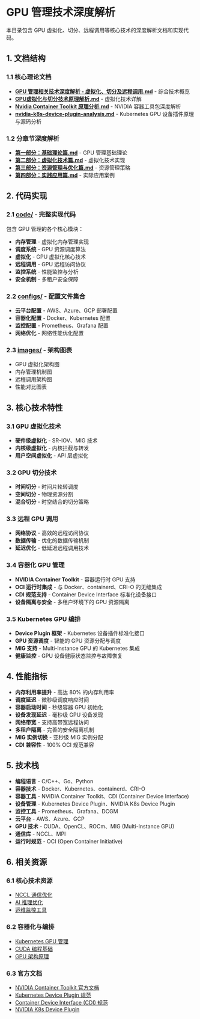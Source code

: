 # GPU 管理技术深度解析

本目录包含 GPU 虚拟化、切分、远程调用等核心技术的深度解析文档和实现代码。

## 1. 文档结构

### 1.1 核心理论文档

- **[GPU 管理相关技术深度解析 - 虚拟化、切分及远程调用.md](GPU%20管理相关技术深度解析%20-%20虚拟化、切分及远程调用.md)** - 综合技术概览
- **[GPU虚拟化与切分技术原理解析.md](GPU虚拟化与切分技术原理解析.md)** - 虚拟化技术详解
- **[Nvidia Container Toolkit 原理分析.md](Nvidia%20Container%20Toolkit%20原理分析.md)** - NVIDIA 容器工具包深度解析
- **[nvidia-k8s-device-plugin-analysis.md](nvidia-k8s-device-plugin-analysis.md)** - Kubernetes GPU 设备插件原理与源码分析

### 1.2 分章节深度解析

- **[第一部分：基础理论篇.md](第一部分：基础理论篇.md)** - GPU 管理基础理论
- **[第二部分：虚拟化技术篇.md](第二部分：虚拟化技术篇.md)** - 虚拟化技术实现
- **[第三部分：资源管理与优化篇.md](第三部分：资源管理与优化篇.md)** - 资源管理策略
- **[第四部分：实践应用篇.md](第四部分：实践应用篇.md)** - 实际应用案例

## 2. 代码实现

### 2.1 [code/](code/) - 完整实现代码

包含 GPU 管理的各个核心模块：

- **内存管理** - 虚拟化内存管理实现
- **调度系统** - GPU 资源调度算法
- **虚拟化** - GPU 虚拟化核心技术
- **远程调用** - GPU 远程访问协议
- **监控系统** - 性能监控与分析
- **安全机制** - 多租户安全保障

### 2.2 [configs/](configs/) - 配置文件集合

- **云平台配置** - AWS、Azure、GCP 部署配置
- **容器化配置** - Docker、Kubernetes 配置
- **监控配置** - Prometheus、Grafana 配置
- **网络优化** - 网络性能优化配置

### 2.3 [images/](images/) - 架构图表

- GPU 虚拟化架构图
- 内存管理机制图
- 远程调用架构图
- 性能对比图表

## 3. 核心技术特性

### 3.1 GPU 虚拟化技术

- **硬件级虚拟化** - SR-IOV、MIG 技术
- **内核级虚拟化** - 内核拦截与转发
- **用户空间虚拟化** - API 层虚拟化

### 3.2 GPU 切分技术

- **时间切分** - 时间片轮转调度
- **空间切分** - 物理资源分割
- **混合切分** - 时空结合的切分策略

### 3.3 远程 GPU 调用

- **网络协议** - 高效的远程访问协议
- **数据传输** - 优化的数据传输机制
- **延迟优化** - 低延迟远程调用技术

### 3.4 容器化 GPU 管理

- **NVIDIA Container Toolkit** - 容器运行时 GPU 支持
- **OCI 运行时集成** - 与 Docker、containerd、CRI-O 的无缝集成
- **CDI 规范支持** - Container Device Interface 标准化设备接口
- **设备隔离与安全** - 多租户环境下的 GPU 资源隔离

### 3.5 Kubernetes GPU 编排

- **Device Plugin 框架** - Kubernetes 设备插件标准化接口
- **GPU 资源调度** - 智能的 GPU 资源分配与调度
- **MIG 支持** - Multi-Instance GPU 的 Kubernetes 集成
- **健康监控** - GPU 设备健康状态监控与故障恢复

## 4. 性能指标

- **内存利用率提升** - 高达 80% 的内存利用率
- **调度延迟** - 微秒级调度响应时间
- **容器启动时间** - 秒级容器 GPU 初始化
- **设备发现延迟** - 毫秒级 GPU 设备发现
- **网络带宽** - 支持高带宽远程访问
- **多租户隔离** - 完善的安全隔离机制
- **MIG 实例切换** - 亚秒级 MIG 实例分配
- **CDI 兼容性** - 100% OCI 规范兼容

## 5. 技术栈

- **编程语言** - C/C++、Go、Python
- **容器技术** - Docker、Kubernetes、containerd、CRI-O
- **容器工具** - NVIDIA Container Toolkit、CDI (Container Device Interface)
- **设备管理** - Kubernetes Device Plugin、NVIDIA K8s Device Plugin
- **监控工具** - Prometheus、Grafana、DCGM
- **云平台** - AWS、Azure、GCP
- **GPU 技术** - CUDA、OpenCL、ROCm、MIG (Multi-Instance GPU)
- **通信库** - NCCL、MPI
- **运行时规范** - OCI (Open Container Initiative)

## 6. 相关资源

### 6.1 核心技术资源

- [NCCL 通信优化](../nccl/README.md)
- [AI 推理优化](../inference/README.md)
- [运维监控工具](../ops/README.md)

### 6.2 容器化与编排

- [Kubernetes GPU 管理](../k8s/llm-d-intro.md)
- [CUDA 编程基础](../cuda/README.md)
- [GPU 架构原理](../gpu_architecture/README.md)

### 6.3 官方文档

- [NVIDIA Container Toolkit 官方文档](https://docs.nvidia.com/datacenter/cloud-native/container-toolkit/)
- [Kubernetes Device Plugin 规范](https://kubernetes.io/docs/concepts/extend-kubernetes/compute-storage-net/device-plugins/)
- [Container Device Interface (CDI) 规范](https://github.com/cncf-tags/container-device-interface)
- [NVIDIA K8s Device Plugin](https://github.com/NVIDIA/k8s-device-plugin)
